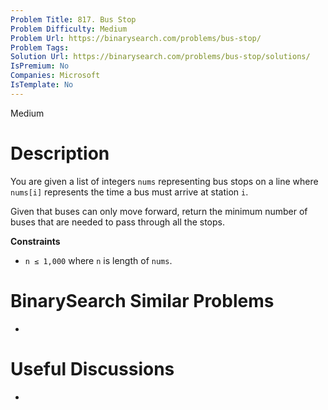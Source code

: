 ```yaml
---
Problem Title: 817. Bus Stop
Problem Difficulty: Medium
Problem Url: https://binarysearch.com/problems/bus-stop/
Problem Tags: 
Solution Url: https://binarysearch.com/problems/bus-stop/solutions/
IsPremium: No
Companies: Microsoft
IsTemplate: No
---
```


<span style="color: ;">Medium</span>

# Description

You are given a list of integers `nums` representing bus stops on a line where `nums[i]` represents the time a bus must arrive at station `i`.

Given that buses can only move forward, return the minimum number of buses that are needed to pass through all the stops.

**Constraints**

- `n ≤ 1,000` where `n` is length of `nums`.

# BinarySearch Similar Problems

- []()

# Useful Discussions

- []()
